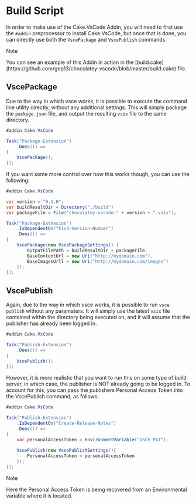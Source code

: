 # Build Script

In order to make use of the Cake.VsCode Addin, you will need to first use the `#addin` preprocessor to install Cake.VsCode, but once that is done, you can directly use both the `VscePackage` and `VscePublish` commands.

<div class="admonition note">
    <p class="first admonition-title">Note</p>
    <p class="last">
        You can see an example of this Addin in action in the [build.cake](https://github.com/gep13/chocolatey-vscode/blob/master/build.cake) file.
    </p>
</div>

## VscePackage

Due to the way in which vsce works, it is possible to execute the command line utility directly, without any additional settings.  This will simply package the `package.json` file, and output the resulting `vsix` file to the same directory.

```csharp
#addin Cake.VsCode

Task("Package-Extension")
    .Does(() =>
{
    VscePackage();
});
```

If you want some more control over how this works though, you can use the following:

```csharp
#addin Cake.VsCode

var version = "0.1.0";
var buildResultDir = Directory("./build")
var packageFile = File("chocolatey-vscode-" + version + ".vsix");

Task("Package-Extension")
    .IsDependentOn("Find-Version-Number") 
    .Does(() =>
{
    VscePackage(new VscePackageSettings() {
        OutputFilePath = buildResultDir + packageFile,
        BaseContentUrl = new Uri("http://mydomain.com"),
        BaseImagesUrll = new Uri("http://mydomain.com/images")
    });
});
```

## VscePublish

Again, due to the way in which vsce works, it is possible to run `vsce publish` without any paramaters.  It will simply use the latest `vsix` file contained within the directory being executed on, and it will assume that the publisher has already been logged in.

```csharp
#addin Cake.VsCode

Task("Publish-Extension")
    .Does(() =>
{    
    VscePublish();
});
```

However, it is more realistic that you want to run this on some type of build server, in which case, the publisher is NOT already going to be logged in.  To account for this, you can pass the publishers Personal Access Token into the VscePublish command, as follows:

```csharp
#addin Cake.VsCode

Task("Publish-Extension")
    .IsDependentOn("Create-Release-Notes")
    .Does(() =>
{
    var personalAccessToken = EnvironmentVariable("VSCE_PAT");
    
    VscePublish(new VscePublishSettings(){
        PersonalAccessToken = personalAccessToken
    });
});
```

<div class="admonition note">
    <p class="first admonition-title">Note</p>
    <p class="last">
        Here the Personal Access Token is being recovered from an Environmental variable where it is located.
    </p>
</div>